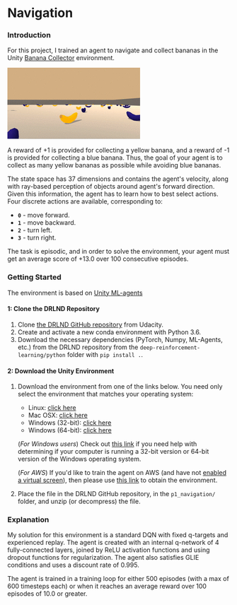 [image1]: https://github.com/Angel-Sanchez-Ruiz/test/blob/main/navigation_project.gif "Trained Agent"

# Navigation

### Introduction

For this project, I trained an agent to navigate and collect bananas in the Unity [Banana Collector](https://github.com/Unity-Technologies/ml-agents/blob/master/docs/Learning-Environment-Examples.md#banana-collector) environment.

![Trained Agent][image1]

A reward of +1 is provided for collecting a yellow banana, and a reward of -1 is provided for collecting a blue banana.  Thus, the goal of your agent is to collect as many yellow bananas as possible while avoiding blue bananas.  

The state space has 37 dimensions and contains the agent's velocity, along with ray-based perception of objects around agent's forward direction.  Given this information, the agent has to learn how to best select actions.  Four discrete actions are available, corresponding to:
- **`0`** - move forward.
- **`1`** - move backward.
- **`2`** - turn left.
- **`3`** - turn right.

The task is episodic, and in order to solve the environment, your agent must get an average score of +13.0 over 100 consecutive episodes.

### Getting Started

The environment is based on [Unity ML-agents](https://github.com/Unity-Technologies/ml-agents)

#### 1: Clone the DRLND Repository
1.  Clone [the DRLND GitHub repository](https://github.com/udacity/deep-reinforcement-learning#dependencies) from Udacity.
2. Create and activate a new conda environment with Python 3.6.
3. Download the necessary dependencies (PyTorch, Numpy, ML-Agents, etc.) from the DRLND repository from the `deep-reinforcement-learning/python` folder with `pip install .`.

#### 2: Download the Unity Environment
1. Download the environment from one of the links below. You need only select the environment that matches your operating system:
    
    -   Linux:  [click here](https://s3-us-west-1.amazonaws.com/udacity-drlnd/P1/Banana/Banana_Linux.zip)
    -   Mac OSX:  [click here](https://s3-us-west-1.amazonaws.com/udacity-drlnd/P1/Banana/Banana.app.zip)
    -   Windows (32-bit):  [click here](https://s3-us-west-1.amazonaws.com/udacity-drlnd/P1/Banana/Banana_Windows_x86.zip)
    -   Windows (64-bit):  [click here](https://s3-us-west-1.amazonaws.com/udacity-drlnd/P1/Banana/Banana_Windows_x86_64.zip)
    
    (_For Windows users_) Check out  [this link](https://support.microsoft.com/en-us/help/827218/how-to-determine-whether-a-computer-is-running-a-32-bit-version-or-64)  if you need help with determining if your computer is running a 32-bit version or 64-bit version of the Windows operating system.
    
    (_For AWS_) If you'd like to train the agent on AWS (and have not  [enabled a virtual screen](https://github.com/Unity-Technologies/ml-agents/blob/master/docs/Training-on-Amazon-Web-Service.md)), then please use  [this link](https://s3-us-west-1.amazonaws.com/udacity-drlnd/P1/Banana/Banana_Linux_NoVis.zip)  to obtain the environment.

2. Place the file in the DRLND GitHub repository, in the `p1_navigation/` folder, and unzip (or decompress) the file.     
    
### Explanation
My solution for this environment is a standard DQN with fixed q-targets and experienced replay. The agent is created with an internal q-network of 4 fully-connected layers, joined by ReLU activation functions and using dropout functions for regularization. The agent also satisfies GLIE conditions and uses a discount rate of 0.995.

The agent is trained in a training loop for either 500 episodes (with a max of 600 timesteps each) or when it reaches an average reward over 100 episodes of 10.0 or greater.
